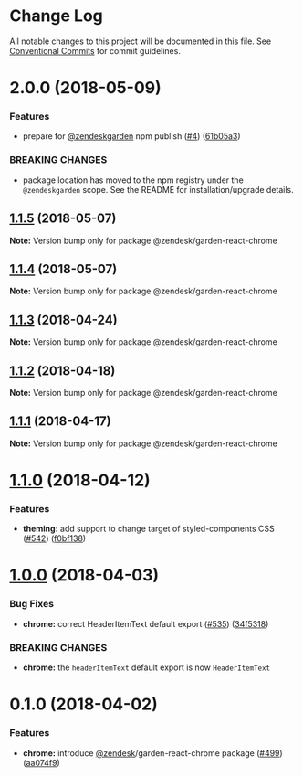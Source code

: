 # Change Log

All notable changes to this project will be documented in this file.
See [Conventional Commits](https://conventionalcommits.org) for commit guidelines.

<a name="2.0.0"></a>
# 2.0.0 (2018-05-09)


### Features

* prepare for [@zendeskgarden](https://github.com/zendeskgarden) npm publish ([#4](https://github.com/zendeskgarden/react-components/issues/4)) ([61b05a3](https://github.com/zendeskgarden/react-components/commit/61b05a3))


### BREAKING CHANGES

* package location has moved to the npm registry under the `@zendeskgarden` scope. See the README for installation/upgrade details.




<a name="1.1.5"></a>
## [1.1.5](https://github.com/zendeskgarden/react-components/compare/@zendesk/garden-react-chrome@1.1.4...@zendesk/garden-react-chrome@1.1.5) (2018-05-07)




**Note:** Version bump only for package @zendesk/garden-react-chrome

<a name="1.1.4"></a>
## [1.1.4](https://github.com/zendeskgarden/react-components/compare/@zendesk/garden-react-chrome@1.1.3...@zendesk/garden-react-chrome@1.1.4) (2018-05-07)




**Note:** Version bump only for package @zendesk/garden-react-chrome

<a name="1.1.3"></a>
## [1.1.3](https://github.com/zendeskgarden/react-components/compare/@zendesk/garden-react-chrome@1.1.2...@zendesk/garden-react-chrome@1.1.3) (2018-04-24)




**Note:** Version bump only for package @zendesk/garden-react-chrome

<a name="1.1.2"></a>
## [1.1.2](https://github.com/zendeskgarden/react-components/compare/@zendesk/garden-react-chrome@1.1.1...@zendesk/garden-react-chrome@1.1.2) (2018-04-18)




**Note:** Version bump only for package @zendesk/garden-react-chrome

<a name="1.1.1"></a>
## [1.1.1](https://github.com/zendeskgarden/react-components/compare/@zendesk/garden-react-chrome@1.1.0...@zendesk/garden-react-chrome@1.1.1) (2018-04-17)




**Note:** Version bump only for package @zendesk/garden-react-chrome

<a name="1.1.0"></a>
# [1.1.0](https://github.com/zendeskgarden/react-components/compare/@zendesk/garden-react-chrome@1.0.0...@zendesk/garden-react-chrome@1.1.0) (2018-04-12)


### Features

* **theming:** add support to change target of styled-components CSS ([#542](https://github.com/zendeskgarden/react-components/issues/542)) ([f0bf138](https://github.com/zendeskgarden/react-components/commit/f0bf138))




<a name="1.0.0"></a>
# [1.0.0](https://github.com/zendeskgarden/react-components/compare/@zendesk/garden-react-chrome@0.1.0...@zendesk/garden-react-chrome@1.0.0) (2018-04-03)


### Bug Fixes

* **chrome:** correct HeaderItemText default export ([#535](https://github.com/zendeskgarden/react-components/issues/535)) ([34f5318](https://github.com/zendeskgarden/react-components/commit/34f5318))


### BREAKING CHANGES

* **chrome:** the `headerItemText` default export is now `HeaderItemText`




<a name="0.1.0"></a>
# 0.1.0 (2018-04-02)


### Features

* **chrome:** introduce [@zendesk](https://github.com/zendesk)/garden-react-chrome package ([#499](https://github.com/zendeskgarden/react-components/issues/499)) ([aa074f9](https://github.com/zendeskgarden/react-components/commit/aa074f9))
